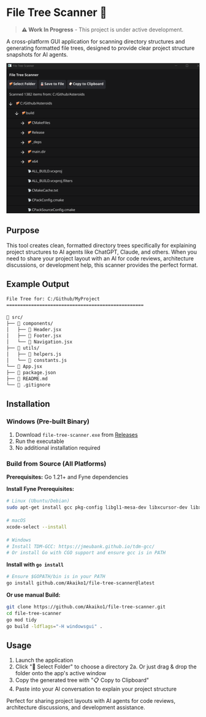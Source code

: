 # File Tree Scanner 🌳

> **⚠️ Work In Progress** - This project is under active development.

A cross-platform GUI application for scanning directory structures and generating formatted file trees, designed to provide clear project structure snapshots for AI agents.

![File Tree Scanner GUI](src/gui_examle.png)

## Purpose

This tool creates clean, formatted directory trees specifically for explaining project structures to AI agents like ChatGPT, Claude, and others. When you need to share your project layout with an AI for code reviews, architecture discussions, or development help, this scanner provides the perfect format.

## Example Output

```
File Tree for: C:/Github/MyProject
==================================================

📁 src/
├── 📁 components/
│   ├── 📄 Header.jsx
│   ├── 📄 Footer.jsx
│   └── 📄 Navigation.jsx
├── 📁 utils/
│   ├── 📄 helpers.js
│   └── 📄 constants.js
└── 📄 App.jsx
├── 📄 package.json
├── 📄 README.md
└── 📄 .gitignore
```

## Installation

### Windows (Pre-built Binary)
1. Download `file-tree-scanner.exe` from [Releases](../../releases)
2. Run the executable
3. No additional installation required

### Build from Source (All Platforms)
**Prerequisites:** Go 1.21+ and Fyne dependencies

**Install Fyne Prerequisites:**
```bash
# Linux (Ubuntu/Debian)
sudo apt-get install gcc pkg-config libgl1-mesa-dev libxcursor-dev libxrandr-dev libxinerama-dev libxi-dev

# macOS
xcode-select --install

# Windows
# Install TDM-GCC: https://jmeubank.github.io/tdm-gcc/
# Or install Go with CGO support and ensure gcc is in PATH
```

**Install with `go install`**
```bash
# Ensure $GOPATH/bin is in your PATH
go install github.com/Akaiko1/file-tree-scanner@latest
```


**Or use manual Build:**
```bash
git clone https://github.com/Akaiko1/file-tree-scanner.git
cd file-tree-scanner
go mod tidy
go build -ldflags="-H windowsgui" .
```

## Usage

1. Launch the application
2. Click "📁 Select Folder" to choose a directory
    2a. Or just drag & drop the folder onto the app's active window
3. Copy the generated tree with "📋 Copy to Clipboard"
4. Paste into your AI conversation to explain your project structure

Perfect for sharing project layouts with AI agents for code reviews, architecture discussions, and development assistance.
